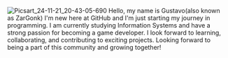 ![Picsart_24-11-21_20-43-05-690](https://github.com/user-attachments/assets/4ab1c85b-45cf-42f6-9411-11b776d02edb)
Hello, my name is Gustavo(also known as ZarGonk)
I'm new here at GitHub and I'm just starting my journey in programming. 
I am currently studying Information Systems and have a strong passion for becoming a game developer. 
I look forward to learning, collaborating, and contributing to exciting projects. 
Looking forward to being a part of this community and growing together!
